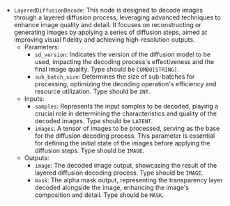 - `LayeredDiffusionDecode`: This node is designed to decode images through a layered diffusion process, leveraging advanced techniques to enhance image quality and detail. It focuses on reconstructing or generating images by applying a series of diffusion steps, aimed at improving visual fidelity and achieving high-resolution outputs.
    - Parameters:
        - `sd_version`: Indicates the version of the diffusion model to be used, impacting the decoding process's effectiveness and the final image quality. Type should be `COMBO[STRING]`.
        - `sub_batch_size`: Determines the size of sub-batches for processing, optimizing the decoding operation's efficiency and resource utilization. Type should be `INT`.
    - Inputs:
        - `samples`: Represents the input samples to be decoded, playing a crucial role in determining the characteristics and quality of the decoded images. Type should be `LATENT`.
        - `images`: A tensor of images to be processed, serving as the base for the diffusion decoding process. This parameter is essential for defining the initial state of the images before applying the diffusion steps. Type should be `IMAGE`.
    - Outputs:
        - `image`: The decoded image output, showcasing the result of the layered diffusion decoding process. Type should be `IMAGE`.
        - `mask`: The alpha mask output, representing the transparency layer decoded alongside the image, enhancing the image's composition and detail. Type should be `MASK`.
